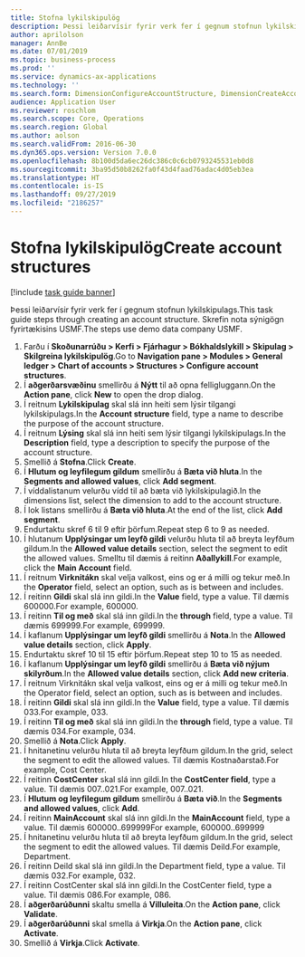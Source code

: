 ```yaml
---
title: Stofna lykilskipulög
description: Þessi leiðarvísir fyrir verk fer í gegnum stofnun lykilskipulags.
author: aprilolson
manager: AnnBe
ms.date: 07/01/2019
ms.topic: business-process
ms.prod: ''
ms.service: dynamics-ax-applications
ms.technology: ''
ms.search.form: DimensionConfigureAccountStructure, DimensionCreateAccountStructure, DimensionHierarchyAddLevel, DimensionHierarchyConstraintActivate
audience: Application User
ms.reviewer: roschlom
ms.search.scope: Core, Operations
ms.search.region: Global
ms.author: aolson
ms.search.validFrom: 2016-06-30
ms.dyn365.ops.version: Version 7.0.0
ms.openlocfilehash: 8b100d5da6ec26dc386c0c6cb0793245531eb0d8
ms.sourcegitcommit: 3ba95d50b8262fa0f43d4faad76adac4d05eb3ea
ms.translationtype: HT
ms.contentlocale: is-IS
ms.lasthandoff: 09/27/2019
ms.locfileid: "2186257"
---
```

# <a name="create-account-structures"></a><span data-ttu-id="9ef86-103">Stofna lykilskipulög</span><span class="sxs-lookup"><span data-stu-id="9ef86-103">Create account structures</span></span>

[!include [task guide banner](../../includes/task-guide-banner.md)]

<span data-ttu-id="9ef86-104">Þessi leiðarvísir fyrir verk fer í gegnum stofnun lykilskipulags.</span><span class="sxs-lookup"><span data-stu-id="9ef86-104">This task guide steps through creating an account structure.</span></span> <span data-ttu-id="9ef86-105">Skrefin nota sýnigögn fyrirtækisins USMF.</span><span class="sxs-lookup"><span data-stu-id="9ef86-105">The steps use demo data company USMF.</span></span>

1. <span data-ttu-id="9ef86-106">Farðu í **Skoðunarrúðu > Kerfi > Fjárhagur > Bókhaldslykill > Skipulag > Skilgreina lykilskipulög**.</span><span class="sxs-lookup"><span data-stu-id="9ef86-106">Go to **Navigation pane > Modules > General ledger > Chart of accounts > Structures > Configure account structures**.</span></span>
2. <span data-ttu-id="9ef86-107">Í **aðgerðarsvæðinu** smellirðu á **Nýtt** til að opna felligluggann.</span><span class="sxs-lookup"><span data-stu-id="9ef86-107">On the **Action pane**, click **New** to open the drop dialog.</span></span>
3. <span data-ttu-id="9ef86-108">Í reitnum **Lykilskipulag** skal slá inn heiti sem lýsir tilgangi lykilskipulags.</span><span class="sxs-lookup"><span data-stu-id="9ef86-108">In the **Account structure** field, type a name to describe the purpose of the account structure.</span></span>
4. <span data-ttu-id="9ef86-109">Í reitnum **Lýsing** skal slá inn heiti sem lýsir tilgangi lykilskipulags.</span><span class="sxs-lookup"><span data-stu-id="9ef86-109">In the **Description** field, type a description to specify the purpose of the account structure.</span></span>
5. <span data-ttu-id="9ef86-110">Smellið á **Stofna**.</span><span class="sxs-lookup"><span data-stu-id="9ef86-110">Click **Create**.</span></span>
6. <span data-ttu-id="9ef86-111">Í **Hlutum og leyfilegum gildum** smellirðu á **Bæta við hluta**.</span><span class="sxs-lookup"><span data-stu-id="9ef86-111">In the **Segments and allowed values**, click **Add segment**.</span></span>
7. <span data-ttu-id="9ef86-112">Í víddalistanum velurðu vídd til að bæta við lykilskipulagið.</span><span class="sxs-lookup"><span data-stu-id="9ef86-112">In the dimensions list, select the dimension to add to the account structure.</span></span>
8. <span data-ttu-id="9ef86-113">Í lok listans smellirðu á **Bæta við hluta**.</span><span class="sxs-lookup"><span data-stu-id="9ef86-113">At the end of the list, click **Add segment**.</span></span>
9. <span data-ttu-id="9ef86-114">Endurtaktu skref 6 til 9 eftir þörfum.</span><span class="sxs-lookup"><span data-stu-id="9ef86-114">Repeat step 6 to 9 as needed.</span></span>
10. <span data-ttu-id="9ef86-115">Í hlutanum **Upplýsingar um leyfð gildi** velurðu hluta til að breyta leyfðum gildum.</span><span class="sxs-lookup"><span data-stu-id="9ef86-115">In the **Allowed value details** section, select the segment to edit the allowed values.</span></span>
    <span data-ttu-id="9ef86-116">Smelltu til dæmis á reitinn **Aðallykill**.</span><span class="sxs-lookup"><span data-stu-id="9ef86-116">For example, click the **Main Account** field.</span></span>  
11. <span data-ttu-id="9ef86-117">Í reitnum **Virknitákn** skal velja valkost, eins og er á milli og tekur með.</span><span class="sxs-lookup"><span data-stu-id="9ef86-117">In the **Operator** field, select an option, such as is between and includes.</span></span>
12. <span data-ttu-id="9ef86-118">Í reitinn **Gildi** skal slá inn gildi.</span><span class="sxs-lookup"><span data-stu-id="9ef86-118">In the **Value** field, type a value.</span></span> <span data-ttu-id="9ef86-119">Til dæmis 600000.</span><span class="sxs-lookup"><span data-stu-id="9ef86-119">For example, 600000.</span></span>  
13. <span data-ttu-id="9ef86-120">Í reitinn **Til og með** skal slá inn gildi.</span><span class="sxs-lookup"><span data-stu-id="9ef86-120">In the **through** field, type a value.</span></span> <span data-ttu-id="9ef86-121">Til dæmis 699999.</span><span class="sxs-lookup"><span data-stu-id="9ef86-121">For example, 699999.</span></span>  
14. <span data-ttu-id="9ef86-122">Í kaflanum **Upplýsingar um leyfð gildi** smellirðu á **Nota**.</span><span class="sxs-lookup"><span data-stu-id="9ef86-122">In the **Allowed value details** section, click **Apply**.</span></span>
15. <span data-ttu-id="9ef86-123">Endurtaktu skref 10 til 15 eftir þörfum.</span><span class="sxs-lookup"><span data-stu-id="9ef86-123">Repeat step 10 to 15 as needed.</span></span>  
16. <span data-ttu-id="9ef86-124">Í kaflanum **Upplýsingar um leyfð gildi** smellirðu á **Bæta við nýjum skilyrðum**.</span><span class="sxs-lookup"><span data-stu-id="9ef86-124">In the **Allowed value details** section, click **Add new criteria**.</span></span>
17. <span data-ttu-id="9ef86-125">Í reitnum Virknitákn skal velja valkost, eins og er á milli og tekur með.</span><span class="sxs-lookup"><span data-stu-id="9ef86-125">In the Operator field, select an option, such as is between and includes.</span></span>
18. <span data-ttu-id="9ef86-126">Í reitinn **Gildi** skal slá inn gildi.</span><span class="sxs-lookup"><span data-stu-id="9ef86-126">In the **Value** field, type a value.</span></span> <span data-ttu-id="9ef86-127">Til dæmis 033.</span><span class="sxs-lookup"><span data-stu-id="9ef86-127">For example, 033.</span></span>  
19. <span data-ttu-id="9ef86-128">Í reitinn **Til og með** skal slá inn gildi.</span><span class="sxs-lookup"><span data-stu-id="9ef86-128">In the **through** field, type a value.</span></span> <span data-ttu-id="9ef86-129">Til dæmis 034.</span><span class="sxs-lookup"><span data-stu-id="9ef86-129">For example, 034.</span></span>  
20. <span data-ttu-id="9ef86-130">Smellið á **Nota**.</span><span class="sxs-lookup"><span data-stu-id="9ef86-130">Click **Apply**.</span></span>
21. <span data-ttu-id="9ef86-131">Í hnitanetinu velurðu hluta til að breyta leyfðum gildum.</span><span class="sxs-lookup"><span data-stu-id="9ef86-131">In the grid, select the segment to edit the allowed values.</span></span> <span data-ttu-id="9ef86-132">Til dæmis Kostnaðarstað.</span><span class="sxs-lookup"><span data-stu-id="9ef86-132">For example, Cost Center.</span></span>  
22. <span data-ttu-id="9ef86-133">Í reitinn **CostCenter** skal slá inn gildi.</span><span class="sxs-lookup"><span data-stu-id="9ef86-133">In the **CostCenter field**, type a value.</span></span> <span data-ttu-id="9ef86-134">Til dæmis 007..021.</span><span class="sxs-lookup"><span data-stu-id="9ef86-134">For example, 007..021.</span></span>  
23. <span data-ttu-id="9ef86-135">Í **Hlutum og leyfilegum gildum** smellirðu á **Bæta við**.</span><span class="sxs-lookup"><span data-stu-id="9ef86-135">In the **Segments and allowed values**, click **Add**.</span></span>
24. <span data-ttu-id="9ef86-136">Í reitinn **MainAccount** skal slá inn gildi.</span><span class="sxs-lookup"><span data-stu-id="9ef86-136">In the **MainAccount** field, type a value.</span></span> <span data-ttu-id="9ef86-137">Til dæmis 600000..699999</span><span class="sxs-lookup"><span data-stu-id="9ef86-137">For example, 600000..699999</span></span>  
25. <span data-ttu-id="9ef86-138">Í hnitanetinu velurðu hluta til að breyta leyfðum gildum.</span><span class="sxs-lookup"><span data-stu-id="9ef86-138">In the grid, select the segment to edit the allowed values.</span></span> <span data-ttu-id="9ef86-139">Til dæmis Deild.</span><span class="sxs-lookup"><span data-stu-id="9ef86-139">For example, Department.</span></span>  
26. <span data-ttu-id="9ef86-140">Í reitinn Deild skal slá inn gildi.</span><span class="sxs-lookup"><span data-stu-id="9ef86-140">In the Department field, type a value.</span></span> <span data-ttu-id="9ef86-141">Til dæmis 032.</span><span class="sxs-lookup"><span data-stu-id="9ef86-141">For example, 032.</span></span>  
27. <span data-ttu-id="9ef86-142">Í reitinn CostCenter skal slá inn gildi.</span><span class="sxs-lookup"><span data-stu-id="9ef86-142">In the CostCenter field, type a value.</span></span> <span data-ttu-id="9ef86-143">Til dæmis 086.</span><span class="sxs-lookup"><span data-stu-id="9ef86-143">For example, 086.</span></span>  
28. <span data-ttu-id="9ef86-144">Í **aðgerðarúðunni** skaltu smella á **Villuleita**.</span><span class="sxs-lookup"><span data-stu-id="9ef86-144">On the **Action pane**, click **Validate**.</span></span>
29. <span data-ttu-id="9ef86-145">Í **aðgerðarúðunni** skal smella á **Virkja**.</span><span class="sxs-lookup"><span data-stu-id="9ef86-145">On the **Action pane**, click **Activate**.</span></span>
30. <span data-ttu-id="9ef86-146">Smellið á **Virkja**.</span><span class="sxs-lookup"><span data-stu-id="9ef86-146">Click **Activate**.</span></span>

